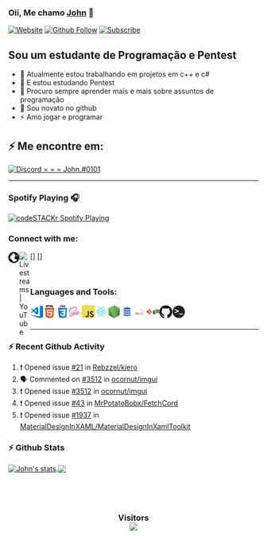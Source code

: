 ### Oii, Me chamo [John][website] 👋

[![Website](https://img.shields.io/website?label=ALEHACKsp.github.io&style=for-the-badge&url=https%3A%2F%2FALEHACKsp.github.io)](https://github.com/srJohn)
[![Github Follow](https://img.shields.io/github/followers/ALEHACKsp?color=1DA1F2&logo=github&label=Follow&style=for-the-badge)](https://github.com/srJohn)
[![Subscribe](https://img.shields.io/badge/SUBSCRIBE-LIVESTREAMS-red?logo=youtube&style=for-the-badge)](https://www.youtube.com/channel/UCX-Okq7AuHa-5I79odVtHVg)

## Sou um estudante de Programação e Pentest

- 🔭 Atualmente estou trabalhando em projetos em c++ e c#
- 🌱 E estou estudando Pentest
- 👯 Procuro sempre aprender mais e mais sobre assuntos de programação
- 🥅 Sou novato no github 
- ⚡ Amo jogar e programar

## ⚡ Me encontre em:

<div align='left' style="display: flex; justify-content: space-between;">
	<a href='#'>
	<img src=https://img.shields.io/badge/Discord-+InCOD3(VICTOR)%233940-7289DA?style=for-the-badge&logo=discord&logoColor=7289DA&logoWidth=30&labelColor=000' alt='Discord = = = John.#0101'>
	</a>
</div>

<hr>

### Spotify Playing 🎧
[<img src="https://now-playing-codestackr.vercel.app/api/spotify-playing" alt="codeSTACKr Spotify Playing" width="350" />](https://open.spotify.com/track/6ZKCcRjkXXUk67OfqS2fJT?si=hh4iaixHRi-IXahPzsk-Ig)

### Connect with me:

[<img align="left" alt="https://github.com/srJohn" width="22px" src="https://raw.githubusercontent.com/iconic/open-iconic/master/svg/globe.svg" />]
[<img align="left" alt="Livestreams | YouTube" width="22px" src="https://cdn.jsdelivr.net/npm/simple-icons@v3/icons/youtube.svg" />]

<br />

### Languages and Tools:

<img align="left" alt="Visual Studio Code" width="26px" src="https://raw.githubusercontent.com/github/explore/80688e429a7d4ef2fca1e82350fe8e3517d3494d/topics/visual-studio-code/visual-studio-code.png" />
<img align="left" alt="HTML5" width="26px" src="https://raw.githubusercontent.com/github/explore/80688e429a7d4ef2fca1e82350fe8e3517d3494d/topics/html/html.png" />
<img align="left" alt="CSS3" width="26px" src="https://raw.githubusercontent.com/github/explore/80688e429a7d4ef2fca1e82350fe8e3517d3494d/topics/css/css.png" />
<img align="left" alt="Sass" width="26px" src="https://raw.githubusercontent.com/github/explore/80688e429a7d4ef2fca1e82350fe8e3517d3494d/topics/sass/sass.png" />
<img align="left" alt="JavaScript" width="26px" src="https://raw.githubusercontent.com/github/explore/80688e429a7d4ef2fca1e82350fe8e3517d3494d/topics/javascript/javascript.png" />
<img align="left" alt="React" width="26px" src="https://raw.githubusercontent.com/github/explore/80688e429a7d4ef2fca1e82350fe8e3517d3494d/topics/react/react.png" />
<img align="left" alt="Node.js" width="26px" src="https://raw.githubusercontent.com/github/explore/80688e429a7d4ef2fca1e82350fe8e3517d3494d/topics/nodejs/nodejs.png" />
<img align="left" alt="SQL" width="26px" src="https://raw.githubusercontent.com/github/explore/80688e429a7d4ef2fca1e82350fe8e3517d3494d/topics/sql/sql.png" />
<img align="left" alt="MySQL" width="26px" src="https://raw.githubusercontent.com/github/explore/80688e429a7d4ef2fca1e82350fe8e3517d3494d/topics/mysql/mysql.png" />
<img align="left" alt="Git" width="26px" src="https://raw.githubusercontent.com/github/explore/80688e429a7d4ef2fca1e82350fe8e3517d3494d/topics/git/git.png" />
<img align="left" alt="GitHub" width="26px" src="https://raw.githubusercontent.com/github/explore/78df643247d429f6cc873026c0622819ad797942/topics/github/github.png" />
<img align="left" alt="Terminal" width="26px" src="https://raw.githubusercontent.com/github/explore/80688e429a7d4ef2fca1e82350fe8e3517d3494d/topics/terminal/terminal.png" />

<br />
<br />

---

### ⚡ Recent Github Activity
  
<!--START_SECTION:activity-->
1. ❗️ Opened issue [#21](https://github.com/Rebzzel/kiero/issues/21) in [Rebzzel/kiero](https://github.com/Rebzzel/kiero)
2. 🗣 Commented on [#3512](https://github.com/ocornut/imgui/issues/3512) in [ocornut/imgui](https://github.com/ocornut/imgui)
3. ❗️ Opened issue [#3512](https://github.com/ocornut/imgui/issues/3512) in [ocornut/imgui](https://github.com/ocornut/imgui)
4. ❗️ Opened issue [#43](https://github.com/MrPotatoBobx/FetchCord/issues/43) in [MrPotatoBobx/FetchCord](https://github.com/MrPotatoBobx/FetchCord)
5. ❗️ Opened issue [#1937](https://github.com//MaterialDesignInXAML/MaterialDesignInXamlToolkit/issues/1937) in [MaterialDesignInXAML/MaterialDesignInXamlToolkit](https://github.com//MaterialDesignInXAML/MaterialDesignInXamlToolkit)
<!--END_SECTION:activity-->

### ⚡ Github Stats

<a href="https://github.com/srJohn">
<img align="center" src="https://github-readme-stats.vercel.app/api?username=John&show_icons=true&include_all_commits=true&show_icons=true&title_color=fff&icon_color=79ff97&text_color=9f9f9f&bg_color=232323" alt="John's stats" />
<a href="https://github.com/ALEHACKsp?tab=repositories">
<img align="center" src="https://github-readme-stats.vercel.app/api/top-langs/?username=ALEHACKsp&layout=compact&show_icons=true&title_color=fff&icon_color=79ff97&text_color=9f9f9f&bg_color=232423">
</h2>
<br>
<br>
</a>
<h3 align="center"> 
<br>
<br>
Visitors<br>
<img src="https://profile-counter.glitch.me/ytmcgamer/count.svg" />
</h3>
<br>
<br>  

[website]: https://github.com/srJohn
[youtube]: https://www.youtube.com/channel/UCX-Okq7AuHa-5I79odVtHVg


